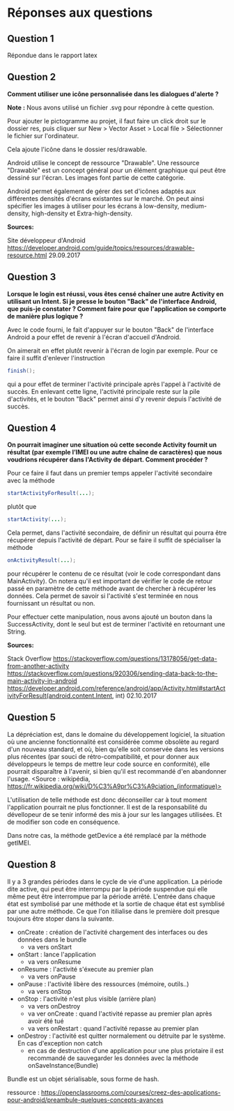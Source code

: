 ﻿# Réponses aux questions
## Question 1

Répondue dans le rapport latex

## Question 2

**Comment utiliser une icône personnalisée dans les dialogues d'alerte ?**

**Note :** Nous avons utilisé un fichier .svg pour répondre à cette question. 

Pour ajouter le pictogramme au projet, il faut faire un click droit sur le dossier res, puis cliquer sur New > Vector Asset > Local file > Sélectionner le fichier sur l'ordinateur. 

Cela ajoute l'icône dans le dossier res/drawable. 

Android utilise le concept de ressource "Drawable". Une ressource "Drawable" est un concept général pour un élément graphique qui peut être dessiné sur l'écran. Les images font partie de cette catégorie. 

Android permet également de gérer des set d'icônes adaptés aux différentes densités d'écrans existantes sur le marché. On peut ainsi spécifier les images à utiliser pour les écrans à low-density, medium-density, high-density et Extra-high-density. 

**Sources:**

Site développeur d'Android
https://developer.android.com/guide/topics/resources/drawable-resource.html 
29.09.2017



## Question 3
**Lorsque le login est réussi, vous êtes censé chaîner une autre Activity en utilisant un Intent. Si je presse le bouton "Back" de l'interface Android, que puis-je constater ? Comment faire pour que l'application se comporte de manière plus logique ?**

Avec le code fourni, le fait d'appuyer sur le bouton "Back" de l'interface Android a pour effet de revenir à l'écran d'accueil d'Android. 

On aimerait en effet plutôt revenir à l'écran de login par exemple. Pour ce faire il suffit d'enlever l'instruction 

```java
finish();
```

qui a pour effet de terminer l'activité principale après l'appel à l'activité de succès. En enlevant cette ligne, l'activité principale reste sur la pile d'activités, et le bouton "Back" permet ainsi d'y revenir depuis l'activité de succès.

## Question 4
**On pourrait imaginer une situation où cette seconde Activity fournit un résultat (par exemple l’IMEI ou une autre chaîne de caractères) que nous voudrions récupérer dans l'Activity de départ. Comment procéder ?**

Pour ce faire il faut dans un premier temps appeler l'activité secondaire avec la méthode 

```java
startActivityForResult(...);
```

plutôt que 

```java
startActivity(...);
```

Cela permet, dans l'activité secondaire, de définir un résultat qui pourra être récupérer depuis l'activité de départ. Pour se faire il suffit de spécialiser la méthode 

```java
onActivityResult(...);
```

pour récupérer le contenu de ce résultat (voir le code correspondant dans MainActivity). On notera qu'il est important de vérifier le code de retour passé en paramètre de cette méthode avant de chercher à récupérer les données. Cela permet de savoir si l'activité s'est terminée en nous fournissant un résultat ou non.

Pour effectuer cette manipulation, nous avons ajouté un bouton dans la SuccessActivity, dont le seul but est de terminer l'activité en retournant une String.


**Sources:**

Stack Overflow
https://stackoverflow.com/questions/13178056/get-data-from-another-activity
https://stackoverflow.com/questions/920306/sending-data-back-to-the-main-activity-in-android
https://developer.android.com/reference/android/app/Activity.html#startActivityForResult(android.content.Intent, int)
02.10.2017


## Question 5
La dépréciation est, dans le domaine du développement logiciel, la situation où une ancienne fonctionnalité 
est considérée comme obsolète au regard d'un nouveau standard, et où, bien qu'elle soit conservée dans les 
versions plus récentes (par souci de rétro-compatibilité, et pour donner aux développeurs le temps de 
mettre leur code source en conformité), elle pourrait disparaître à l'avenir, si bien qu'il est 
recommandé d'en abandonner l'usage. <Source : wikipédia, https://fr.wikipedia.org/wiki/D%C3%A9pr%C3%A9ciation_(informatique)>

L'utilisation de telle méthode est donc déconseiller car à tout moment l'application pourrait ne plus fonctionner.
Il est de la responsabilité du dévellopeur de se tenir informé des mis à jour sur les langages utilisées. Et de modifier
son code en conséquence. 

Dans notre cas, la méthode getDevice a été remplacé par la méthode getIMEI.

## Question 8
Il y a 3 grandes périodes dans le cycle de vie d'une application. La période dite active, qui peut être interrompu par la période
suspendue qui elle même peut être interrompue par la période arrêté.
L'entrée dans chaque état est symbolisé par une méthode et la sortie de chaque état est symblisé par une autre méthode. Ce que l'on itilialise dans le première
doit presque toujours être stoper dans la suivante.

- onCreate : création de l'activité chargement des interfaces ou des données dans le bundle
	- va vers onStart
- onStart : lance l'application
	- va vers onResume
- onResume : l'activité s'éxecute au premier plan
	- va vers onPause
- onPause : l'activité libère des ressources (mémoire, outils..)
	- va vers onStop
- onStop : l'activité n'est plus visible (arrière plan)
	- va vers onDestroy
	- va ver onCreate : quand l'activité repasse au premier plan après avoir été tué
	- va vers onRestart : quand l'activité repasse au premier plan
- onDestroy : l'activité est quitter normalement ou détruite par le système. En cas d'exception non catch 
	- en cas de destruction d'une application pour une plus priotaire il est recommandé de sauvegarder les données
	  avec la méthode onSaveInstance(Bundle)

Bundle est un objet sérialisable, sous forme de hash. 

ressource : https://openclassrooms.com/courses/creez-des-applications-pour-android/preambule-quelques-concepts-avances

